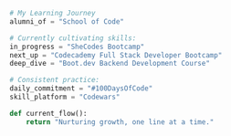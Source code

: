 

<!--
**catherine-sarquis/catherine-sarquis** is a ✨ _special_ ✨ repository because its `README.md` (this file) appears on your GitHub profile.

Here are some ideas to get you started:

- 🔭 I’m currently working on ...
- 🌱 I’m currently learning ...
- 👯 I’m looking to collaborate on ...
- 🤔 I’m looking for help with ...
- 💬 Ask me about ...
- 📫 How to reach me: ...
- 😄 Pronouns: ...
- ⚡ Fun fact: ...
-->


```python
# My Learning Journey
alumni_of = "School of Code" 

# Currently cultivating skills:
in_progress = "SheCodes Bootcamp"
next_up = "Codecademy Full Stack Developer Bootcamp"
deep_dive = "Boot.dev Backend Development Course"

# Consistent practice:
daily_commitment = "#100DaysOfCode"
skill_platform = "Codewars"

def current_flow():
    return "Nurturing growth, one line at a time."
```
